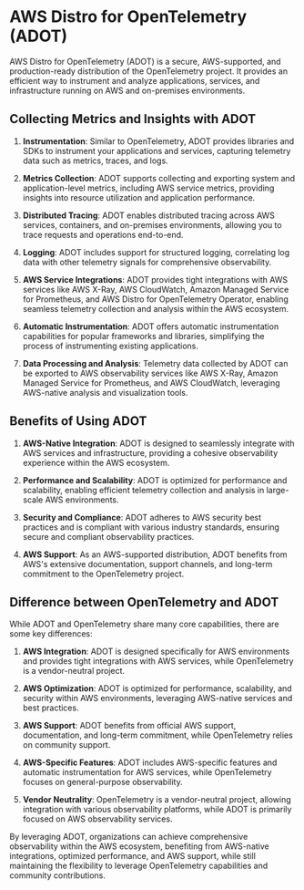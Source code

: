 # AWS Distro for OpenTelemetry (ADOT)

AWS Distro for OpenTelemetry (ADOT) is a secure, AWS-supported, and production-ready distribution of the OpenTelemetry project. It provides an efficient way to instrument and analyze applications, services, and infrastructure running on AWS and on-premises environments.

## Collecting Metrics and Insights with ADOT

1. **Instrumentation**: Similar to OpenTelemetry, ADOT provides libraries and SDKs to instrument your applications and services, capturing telemetry data such as metrics, traces, and logs.

2. **Metrics Collection**: ADOT supports collecting and exporting system and application-level metrics, including AWS service metrics, providing insights into resource utilization and application performance.

3. **Distributed Tracing**: ADOT enables distributed tracing across AWS services, containers, and on-premises environments, allowing you to trace requests and operations end-to-end.

4. **Logging**: ADOT includes support for structured logging, correlating log data with other telemetry signals for comprehensive observability.

5. **AWS Service Integrations**: ADOT provides tight integrations with AWS services like AWS X-Ray, AWS CloudWatch, Amazon Managed Service for Prometheus, and AWS Distro for OpenTelemetry Operator, enabling seamless telemetry collection and analysis within the AWS ecosystem.

6. **Automatic Instrumentation**: ADOT offers automatic instrumentation capabilities for popular frameworks and libraries, simplifying the process of instrumenting existing applications.

7. **Data Processing and Analysis**: Telemetry data collected by ADOT can be exported to AWS observability services like AWS X-Ray, Amazon Managed Service for Prometheus, and AWS CloudWatch, leveraging AWS-native analysis and visualization tools.

## Benefits of Using ADOT

1. **AWS-Native Integration**: ADOT is designed to seamlessly integrate with AWS services and infrastructure, providing a cohesive observability experience within the AWS ecosystem.

2. **Performance and Scalability**: ADOT is optimized for performance and scalability, enabling efficient telemetry collection and analysis in large-scale AWS environments.

3. **Security and Compliance**: ADOT adheres to AWS security best practices and is compliant with various industry standards, ensuring secure and compliant observability practices.

4. **AWS Support**: As an AWS-supported distribution, ADOT benefits from AWS's extensive documentation, support channels, and long-term commitment to the OpenTelemetry project.

## Difference between OpenTelemetry and ADOT

While ADOT and OpenTelemetry share many core capabilities, there are some key differences:

1. **AWS Integration**: ADOT is designed specifically for AWS environments and provides tight integrations with AWS services, while OpenTelemetry is a vendor-neutral project.

2. **AWS Optimization**: ADOT is optimized for performance, scalability, and security within AWS environments, leveraging AWS-native services and best practices.

3. **AWS Support**: ADOT benefits from official AWS support, documentation, and long-term commitment, while OpenTelemetry relies on community support.

4. **AWS-Specific Features**: ADOT includes AWS-specific features and automatic instrumentation for AWS services, while OpenTelemetry focuses on general-purpose observability.

5. **Vendor Neutrality**: OpenTelemetry is a vendor-neutral project, allowing integration with various observability platforms, while ADOT is primarily focused on AWS observability services.

By leveraging ADOT, organizations can achieve comprehensive observability within the AWS ecosystem, benefiting from AWS-native integrations, optimized performance, and AWS support, while still maintaining the flexibility to leverage OpenTelemetry capabilities and community contributions.